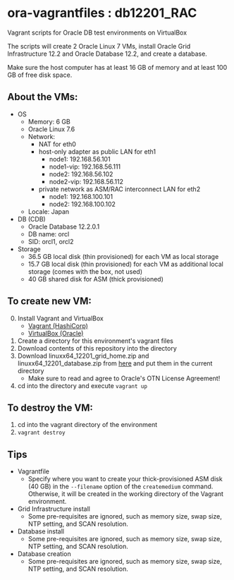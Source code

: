 # ora-vagrantfiles : db12201_RAC
Vagrant scripts for Oracle DB test environments on VirtualBox

The scripts will create 2 Oracle Linux 7 VMs,
install Oracle Grid Infrastructure 12.2 and
Oracle Database 12.2, and create a database.

Make sure the host computer has at least
16 GB of memory and at least 100 GB of free disk space.

## About the VMs:
- OS
  - Memory: 6 GB
  - Oracle Linux 7.6
  - Network:
    - NAT for eth0
    - host-only adapter as public LAN for eth1
      - node1: 192.168.56.101
      - node1-vip: 192.168.56.111
      - node2: 192.168.56.102
      - node2-vip: 192.168.56.112
    - private network as ASM/RAC interconnect LAN for eth2
      - node1: 192.168.100.101
      - node2: 192.168.100.102
  - Locale: Japan
- DB (CDB)
  - Oracle Database 12.2.0.1
  - DB name: orcl
  - SID: orcl1, orcl2
- Storage
  - 36.5 GB local disk (thin provisioned) for each VM as local storage
  - 15.7 GB local disk (thin provisioned) for each VM as additional
    local storage (comes with the box, not used)
  - 40 GB shared disk for ASM (thick provisioned)

## To create new VM:
0. Install Vagrant and VirtualBox
   - [Vagrant (HashiCorp)](https://www.vagrantup.com/)
   - [VirtualBox (Oracle)](https://www.virtualbox.org/)
1. Create a directory for this environment's vagrant files
2. Download contents of this repository into the directory
3. Download linuxx64_12201_grid_home.zip and linuxx64_12201_database.zip from [here](https://www.oracle.com/technetwork/database/enterprise-edition/downloads/oracle12c-linux-12201-3608234.html) and put them in the current directory
   - Make sure to read and agree to Oracle's OTN License Agreement!
4. cd into the directory and execute `vagrant up`

## To destroy the VM:
1. cd into the vagrant directory of the environment
2. `vagrant destroy`

## Tips
- Vagrantfile
  - Specify where you want to create your thick-provisioned ASM disk (40 GB)
    in the `--filename` option of the `createmedium` command.
    Otherwise, it will be created in the working directory of the Vagrant
    environment.
- Grid Infrastructure install
  - Some pre-requisites are ignored, such as memory size, swap size,
    NTP setting, and SCAN resolution.
- Database install
  - Some pre-requisites are ignored, such as memory size, swap size,
    NTP setting, and SCAN resolution.
- Database creation
  - Some pre-requisites are ignored, such as memory size, swap size,
    NTP setting, and SCAN resolution.

